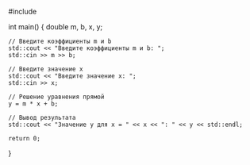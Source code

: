 #include <iostream>

int main() {
    double m, b, x, y;

    // Введите коэффициенты m и b
    std::cout << "Введите коэффициенты m и b: ";
    std::cin >> m >> b;

    // Введите значение x
    std::cout << "Введите значение x: ";
    std::cin >> x;

    // Решение уравнения прямой
    y = m * x + b;

    // Вывод результата
    std::cout << "Значение y для x = " << x << ": " << y << std::endl;

    return 0;
}

